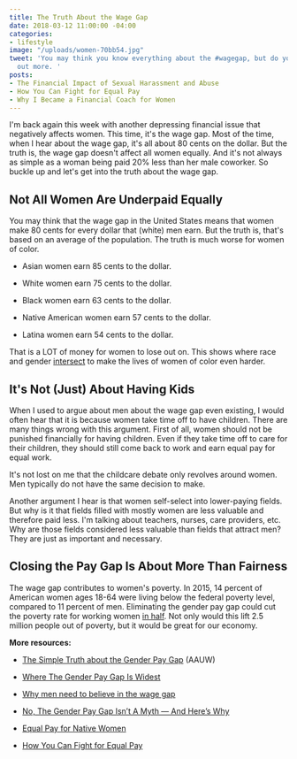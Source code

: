 ```yaml
---
title: The Truth About the Wage Gap
date: 2018-03-12 11:00:00 -04:00
categories:
- lifestyle
image: "/uploads/women-70bb54.jpg"
tweet: 'You may think you know everything about the #wagegap, but do you really? Find
  out more. '
posts:
- The Financial Impact of Sexual Harassment and Abuse
- How You Can Fight for Equal Pay
- Why I Became a Financial Coach for Women
---
```


I'm back again this week with another depressing financial issue that negatively affects women. This time, it's the wage gap. Most of the time, when I hear about the wage gap, it's all about 80 cents on the dollar. But the truth is, the wage gap doesn't affect all women equally. And it's not always as simple as a woman being paid 20% less than her male coworker. So buckle up and let's get into the truth about the wage gap.

## Not All Women Are Underpaid Equally

You may think that the wage gap in the United States means that women make 80 cents for every dollar that (white) men earn. But the truth is, that's based on an average of the population. The truth is much worse for women of color.

* Asian women earn 85 cents to the dollar.

* White women earn 75 cents to the dollar.

* Black women earn 63 cents to the dollar.

* Native American women earn 57 cents to the dollar.

* Latina women earn 54 cents to the dollar.

That is a LOT of money for women to lose out on. This shows where race and gender [intersect](https://www.youtube.com/watch?v=z-nmxnmt_XU) to make the lives of women of color even harder. 

## It's Not (Just) About Having Kids

When I used to argue about men about the wage gap even existing, I would often hear that it is because women take time off to have children. There are many things wrong with this argument. First of all, women should not be punished financially for having children. Even if they take time off to care for their children, they should still come back to work and earn equal pay for equal work. 

It's not lost on me that the childcare debate only revolves around women. Men typically do not have the same decision to make. 

Another argument I hear is that women self-select into lower-paying fields. But why is it that fields filled with mostly women are less valuable and therefore paid less. I'm talking about teachers, nurses, care providers, etc. Why are those fields considered less valuable than fields that attract men? They are just as important and necessary. 

## Closing the Pay Gap Is About More Than Fairness

The wage gap contributes to women's poverty. In 2015, 14 percent of American women ages 18-64 were living below the federal poverty level, compared to 11 percent of men. Eliminating the gender pay gap could cut the poverty rate for working women [in half](https://iwpr.org/equal-pay-cut-poverty-rate-children-working-mother-half/). Not only would this lift 2.5 million people out of poverty, but it would be great for our economy. 

**More resources:**

* [The Simple Truth about the Gender Pay Gap](https://www.aauw.org/research/the-simple-truth-about-the-gender-pay-gap/) (AAUW)

* [Where The Gender Pay Gap Is Widest](https://www.forbes.com/sites/niallmccarthy/2018/03/08/where-the-gender-pay-gap-is-widest-infographic/#4500a341693c)

* [Why men need to believe in the wage gap](http://money.cnn.com/2018/02/20/pf/men-wage-gap/index.html)

* [No, The Gender Pay Gap Isn’t A Myth — And Here’s Why](https://www.huffingtonpost.com/entry/no-the-gender-pay-gap-isnt-a-myth-and-heres-why_us_5703cb8de4b0a06d5806e03f)

* [Equal Pay for Native Women](https://nwlc.org/resources/equal-pay-for-native-women-2017/)

* [How You Can Fight for Equal Pay](https://www.maggiegermano.com/blog/how-you-can-fight-for-equal-pay/)